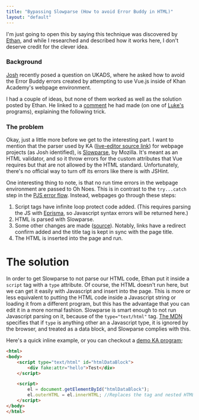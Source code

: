 ```yaml
---
title: "Bypassing Slowparse (How to avoid Error Buddy in HTML)"
layout: "default"
---
```


I'm just going to open this by saying this technique was discovered by [Ethan](https://khanacademy.org/profile/kaid_1063314115048600759228780), and while I researched and described how it works here, I don't deserve credit for the clever idea.

### Background

[Josh](https://khanacademy.org/profile/kaid_724017587964593627235978) recently posed a question on UKADS, where he asked how to avoid the Error Buddy errors created by attempting to use Vue.js inside of Khan Academy's webpage environment.

I had a couple of ideas, but none of them worked as well as the solution posted by Ethan. He linked to a [comment](https://khanacademy.org/cs/i/4992020057718784?qa_expand_key=kaencrypted_b0522ce23ec5dd28239294f6bc06eba9_f2dbccc62aa0e56d2a3ebe5cbee53c840f3a14d901cdd7b3c92b251f84ea51eb9e040c5d8d400f1cdbeb64298065bb9fa0a0853a65e562c9634397b890f9d8d965f926f6a7591038adcb2158fe5a8416989abcc25d22e76283a8edaf46c157c12e413c65f4bc29b9757c76da85a1f150a3ca31b7b14776bac5ba8e27845df0756fe47626c0faddbfc215c4a088d8034e6d1e2c9494d3616ca534e628a978cb16a6946df30d6bc8066600b6a67c03e84f44abda804774fbb0b78d5b16e07eed22) he had made (on one of [Luke's](https://khanacademy.org/profile/kaid_933093676418892226040682) programs), explaining the following trick.

### The problem

Okay, just a little more before we get to the interesting part. I want to mention that the parser used by KA ([live-editor source link](https://github.com/Khan/live-editor/commit/7b2418209fd935c61aa0916f02893ea8d7dd7ea2)) for webpage projects (as Josh identified), is [Slowparse](https://github.com/mozilla/slowparse), by Mozilla. It's meant as an HTML validator, and so it throw errors for the custom attributes that Vue requires but that are not allowed by the HTML standard. Unfortunately, there's no official way to turn off its errors like there is with JSHint.

One interesting thing to note, is that no run time errors in the webpage environment are passed to Oh Noes. This is in contrast to the `try...catch` step in the [PJS error flow](/ka-hearth/posts/error-buddy). Instead, webpages go through these steps:

1. Script tags have infinite loop protect code added. (This requires parsing the JS with [Eprisma](https://github.com/Khan/live-editor/blob/67e6b62e9bca6b3ed6dc5dfdcedae98c86df5af1/js/output/shared/loop-protect.js#L197), so Javascript syntax errors will be returned here.)
2. HTML is parsed with Slowparse.
3. Some other changes are made ([source](https://github.com/Khan/live-editor/blob/fa96f04c7302b370dbbebc184a57309853d6d060/build/js/live-editor.output_webpage.js#L838)). Notably, links have a redirect confirm added and the title tag is kept in sync with the page title.
4. The HTML is inserted into the page and run.

# The solution

In order to get Slowparse to not parse our HTML code, Ethan put it inside a `script` tag with a `type` attribute. Of course, the HTML doesn't run here, but we can get it easily with Javascript and insert into the page. This is more or less equivalent to putting the HTML code inside a Javascript string or loading it from a different program, but this has the advantage that you can edit it in a more normal fashion. Slowparse is smart enough to not run Javascript parsing on it, because of the `type="text/html"` tag. [The MDN](https://developer.mozilla.org/en-US/docs/Web/HTML/Element/script#attr-type) specifies that if `type` is anything other an a Javascript type, it is ignored by the browser, and treated as a data block, and Slowparse complies with this.

Here's a quick inline example, or you can checkout a [demo KA program](https://khanacademy.org/cs/i/5614082676129792);

```html
<html>
<body>
    <script type="text/html" id="htmlDataBlock">
        <div fake:attr="hello">Test</div>
    </script>

    <script>
        el = document.getElementById("htmlDataBlock");
        el.outerHTML = el.innerHTML; //Replaces the tag and nested HTML with the inner HTML.
    </script>
</body>
</html>
```
